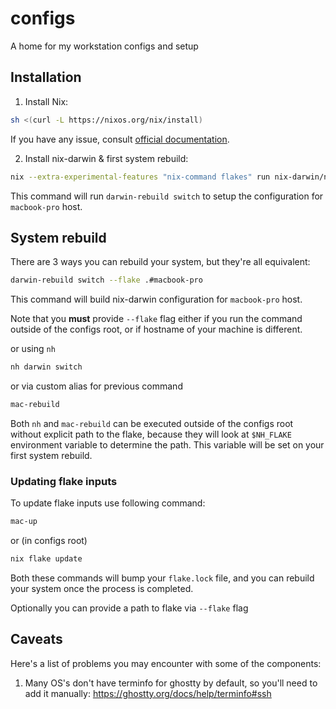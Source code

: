 # configs

A home for my workstation configs and setup

## Installation

1. Install Nix:

```sh
sh <(curl -L https://nixos.org/nix/install)
```

If you have any issue, consult [official documentation](https://nixos.org/download/).

2. Install nix-darwin & first system rebuild:

```sh
nix --extra-experimental-features "nix-command flakes" run nix-darwin/nix-darwin-24.11#darwin-rebuild -- switch --flake .#macbook-pro
```

This command will run `darwin-rebuild switch` to setup the configuration for `macbook-pro` host.

## System rebuild

There are 3 ways you can rebuild your system, but they're all equivalent:

```sh
darwin-rebuild switch --flake .#macbook-pro
```

This command will build nix-darwin configuration for `macbook-pro` host.

Note that you **must** provide `--flake` flag either if you run the command outside of the configs root, or if hostname of your machine is different.

or using `nh`

```sh
nh darwin switch
```

or via custom alias for previous command

```sh
mac-rebuild
```

Both `nh` and `mac-rebuild` can be executed outside of the configs root without explicit path to the flake,
because they will look at `$NH_FLAKE` environment variable to determine the path.
This variable will be set on your first system rebuild.

### Updating flake inputs

To update flake inputs use following command:

```sh
mac-up
```

or (in configs root)

```sh
nix flake update
```

Both these commands will bump your `flake.lock` file, and you can rebuild your system once the process is completed.

Optionally you can provide a path to flake via `--flake` flag

## Caveats

Here's a list of problems you may encounter with some of the components:

1. Many OS's don't have terminfo for ghostty by default, so you'll need to add it manually: https://ghostty.org/docs/help/terminfo#ssh
